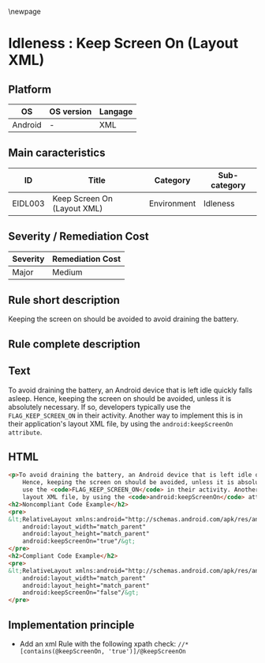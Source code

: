\newpage

# Idleness : Keep Screen On (Layout XML)

## Platform

|   OS     | OS version |  Langage  |
|----------|------------|-----------|
| Android  |     -      |  XML      |

## Main caracteristics

|   ID     | Title                         | Category    | Sub-category   |
|----------|-------------------------------|-------------|----------------|
| EIDL003  | Keep Screen On (Layout XML)   | Environment | Idleness       |

## Severity / Remediation Cost

| Severity | Remediation Cost |
|----------|------------------|
| Major    | Medium           |

## Rule short description

Keeping the screen on should be avoided to avoid draining the battery.

## Rule complete description

## Text

To avoid draining the battery, an Android device that is left idle quickly falls asleep.
Hence, keeping the screen on should be avoided, unless it is absolutely necessary. If so,
developers typically use the `FLAG_KEEP_SCREEN_ON` in their activity. Another way to implement
this is in their application's layout XML file, by using the `android:keepScreenOn attribute`.

## HTML

```html
<p>To avoid draining the battery, an Android device that is left idle quickly falls asleep.</br>
    Hence, keeping the screen on should be avoided, unless it is absolutely necessary. If so, developers typically
    use the <code>FLAG_KEEP_SCREEN_ON</code> in their activity. Another way to implement this is in their application's
    layout XML file, by using the <code>android:keepScreenOn</code> attribute.</p>
<h2>Noncompliant Code Example</h2>
<pre>
&lt;RelativeLayout xmlns:android="http://schemas.android.com/apk/res/android"
    android:layout_width="match_parent"
    android:layout_height="match_parent"
    android:keepScreenOn="true"/&gt;
</pre>
<h2>Compliant Code Example</h2>
<pre>
&lt;RelativeLayout xmlns:android="http://schemas.android.com/apk/res/android"
    android:layout_width="match_parent"
    android:layout_height="match_parent"
    android:keepScreenOn="false"/&gt;
</pre>
```

## Implementation principle

- Add an xml Rule with the following xpath check: `//*[contains(@keepScreenOn, 'true')]/@keepScreenOn`
